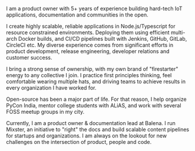 I am a product owner with 5+ years of experience building hard-tech IoT applications, documentation and communities in the open.

I create highly scalable, reliable applications in Node.js/Typescript for resource constrained environments. Deploying them using efficient multi-arch Docker builds, and CI/CD pipelines built with Jenkins, GitHub, GitLab, CircleCI etc. My diverse experience comes from significant efforts in product development, release engineering, developer relations and customer success.

I bring a strong sense of ownership, with my own brand of "firestarter" energy to any collective I join. I practice first principles thinking, feel comfortable wearing multiple hats, and driving teams to achieve results in every organization I have worked for.

Open-source has been a major part of life. For that reason, I help organize PyCon India, mentor college students with ALiAS, and work with several FOSS meetup groups in my city.

Currently, I am a product owner & documentation lead at Balena. I run Mixster, an initiative to "right" the docs and build scalable content pipelines for startups and organizations. I am always on the lookout for new challenges on the intersection of product, people and code.
